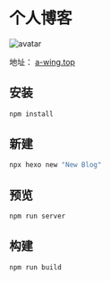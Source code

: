 # 个人博客

![avatar](https://a-wing.top/assets/avatar.png)

地址： [a-wing.top](https://a-wing.top/)

## 安装

```bash
npm install
```

## 新建

```bash
npx hexo new "New Blog"
```

## 预览

```bash
npm run server
```

## 构建

```bash
npm run build
```

